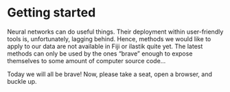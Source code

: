 # Getting started

Neural networks can do useful things. Their deployment within user-friendly
tools is, unfortunately, lagging behind. Hence, methods we would like to apply
to our data are not available in Fiji or ilastik quite yet. The latest methods
can only be used by the ones “brave” enough to expose themselves to some
amount of computer source code...

Today we will all be brave! Now, please take a seat, open a browser, and buckle
up.
